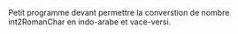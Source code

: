 Petit programme devant permettre la converstion de nombre int2RomanChar en indo-arabe et vace-versi.